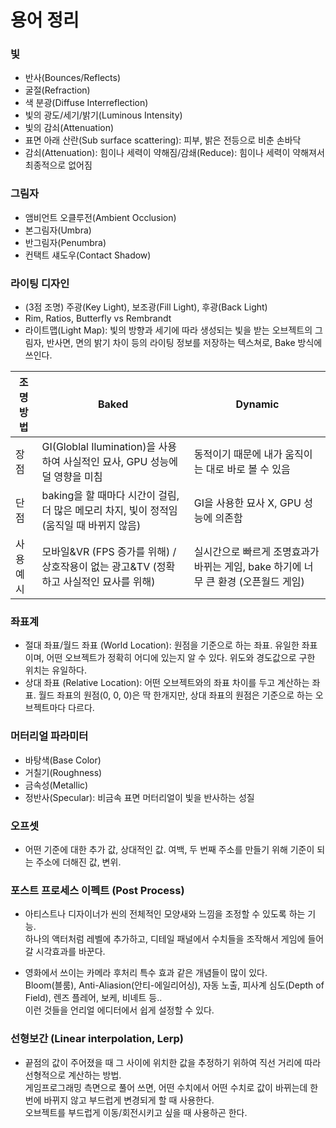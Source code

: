 # 용어 정리

### 빛  
- 반사(Bounces/Reflects)  
- 굴절(Refraction)  
- 색 분광(Diffuse Interreflection)  
- 빛의 광도/세기/밝기(Luminous Intensity)  
- 빛의 감쇠(Attenuation)  
- 표면 아래 산란(Sub surface scattering): 피부, 밝은 전등으로 비춘 손바닥
- 감쇠(Attenuation): 힘이나 세력이 약해짐/감쇄(Reduce): 힘이나 세력이 약해져서 최종적으로 없어짐  

### 그림자  
- 앰비언트 오클루전(Ambient Occlusion)  
- 본그림자(Umbra)  
- 반그림자(Penumbra)  
- 컨택트 섀도우(Contact Shadow)  

### 라이팅 디자인
- (3점 조명) 주광(Key Light), 보조광(Fill Light), 후광(Back Light)
- Rim, Ratios, Butterfly vs Rembrandt
- 라이트맵(Light Map): 빛의 방향과 세기에 따라 생성되는 빛을 받는 오브젝트의 그림자, 반사면, 면의 밝기 차이 등의 라이팅 정보를 저장하는 텍스쳐로, Bake 방식에 쓰인다.

| 조명방법 | Baked                                                                                   | Dynamic                                                      |
|---------|-----------------------------------------------------------------------------------------|--------------------------------------------------------------|
| 장점    | GI(Globlal Ilumination)을 사용하여 사실적인 묘사, GPU 성능에 덜 영향을 미침             | 동적이기 때문에 내가 움직이는 대로 바로 볼 수 있음                   |
| 단점    | baking을 할 때마다 시간이 걸림, 더 많은 메모리 차지, 빛이 정적임(움직일 때 바뀌지 않음) | GI을 사용한 묘사 X, GPU 성능에 의존함                                 |
| 사용예시 | 모바일&VR (FPS 증가를 위해) / 상호작용이 없는 광고&TV (정확하고 사실적인 묘사를 위해)   | 실시간으로 빠르게 조명효과가 바뀌는 게임, bake 하기에 너무 큰 환경 (오픈월드 게임) |


### 좌표계
- 절대 좌표/월드 좌표 (World Location): 원점을 기준으로 하는 좌표. 유일한 좌표이며, 어떤 오브젝트가 정확히 어디에 있는지 알 수 있다. 위도와 경도값으로 구한 위치는 유일하다.
- 상대 좌표 (Relative Location): 어떤 오브젝트와의 좌표 차이를 두고 계산하는 좌표. 월드 좌표의 원점(0, 0, 0)은 딱 한개지만, 상대 좌표의 원점은 기준으로 하는 오브젝트마다 다르다.


### 머터리얼 파라미터
- 바탕색(Base Color)
- 거칠기(Roughness)
- 금속성(Metallic)
- 정반사(Specular): 비금속 표면 머터리얼이 빛을 반사하는 성질

### 오프셋
- 어떤 기준에 대한 추가 값, 상대적인 값. 여백, 두 번째 주소를 만들기 위해 기준이 되는 주소에 더해진 값, 변위.

### 포스트 프로세스 이펙트 (Post Process)
- 아티스트나 디자이너가 씬의 전체적인 모양새와 느낌을 조정할 수 있도록 하는 기능.   
하나의 액터처럼 레벨에 추가하고, 디테일 패널에서 수치들을 조작해서 게임에 들어갈 시각효과를 바꾼다.  

- 영화에서 쓰이는 카메라 후처리 특수 효과 같은 개념들이 많이 있다.  
Bloom(블룸), Anti-Aliasion(안티-에일리어싱), 자동 노출, 피사계 심도(Depth of Field), 렌즈 플레어, 보케, 비녜트 등..  
이런 것들을 언리얼 에디터에서 쉽게 설정할 수 있다.  

### 선형보간 (Linear interpolation, Lerp)   
- 끝점의 값이 주어졌을 때 그 사이에 위치한 값을 추정하기 위하여 직선 거리에 따라 선형적으로 계산하는 방법.  
게임프로그래밍 측면으로 풀어 쓰면, 어떤 수치에서 어떤 수치로 값이 바뀌는데 한 번에 바뀌지 않고 부드럽게 변경되게 할 때 사용한다.   
오브젝트를 부드럽게 이동/회전시키고 싶을 때 사용하곤 한다.   

